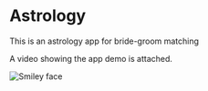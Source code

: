 # Astrology
This is an astrology app for bride-groom matching


A video showing the app demo is attached.


<img src="https://lh5.googleusercontent.com/NwpEieaUtEZkWkoMWcqOWp3RiiH2UTNEdZNdgNb1X2kIvQWRupJvCPvu9ci6xHE-8QX1OQPneu5qW3s=w1366-h662" alt="Smiley face" >
